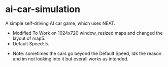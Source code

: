 # ai-car-simulation
A simple self-driving AI car game, which uses NEAT.

- Modified To Work on 1024x720 window, resized maps and changed the layout of map5.
- Default Speed: 5.

* Note: sometimes the cars go beyond the Default Speed, Idk the reason and im not looking into it but overall works as intended.
